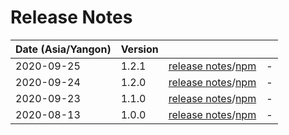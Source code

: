 # Release Notes

| Date (Asia/Yangon) | Version |  |  |
| :-- | :-- | :--: | :-- |
| 2020-09-25 | 1.2.1 | [release notes](1.2.1/README.md)/[npm](https://www.npmjs.com/package/lib-tools/v/1.2.1) | - |
| 2020-09-24 | 1.2.0 | [release notes](1.2.0/README.md)/[npm](https://www.npmjs.com/package/lib-tools/v/1.2.0) | - |
| 2020-09-23 | 1.1.0 | [release notes](1.1.0/README.md)/[npm](https://www.npmjs.com/package/lib-tools/v/1.1.0) | - |
| 2020-08-13 | 1.0.0 | [release notes](1.0.0/README.md)/[npm](https://www.npmjs.com/package/lib-tools/v/1.0.0) | - |
